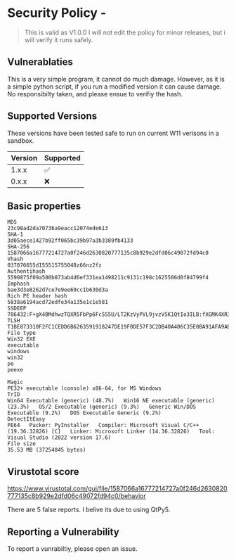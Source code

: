 # Security Policy - 

> This is valid as V1.0.0
> I will not edit the policy for minor releases, but i will verify it runs safely.

## Vulnerablaties

This is a very simple program, it cannot do much damage. However, as it is a simple python script, if you run a modified version it can cause damage. No responsibilty taken, and please ensue to verifiy the hash.

## Supported Versions

These versions have been tested safe to run on current W11 verisons in a sandbox. 

| Version | Supported          |
| ------- | ------------------ |
| 1.x.x   | :white_check_mark: |
| 0.x.x   | :x:                |

## Basic properties
  ```
MD5
23c98ad2da70736a9eacc12074ede613 
SHA-1
3d05aece1427b92ff065bc39b97a3b3389fb4133 
SHA-256
1587066a16777214727a0f246d2630820777135c8b929e2dfd06c49072fd94c0 
Vhash
037076655d155515755048z66nz2fz 
Authentihash
5590875f09a500b873ab4d6ef331ea1498211c9131c198c1625506d0f84799f4 
Imphash
bae3d3e8262d7ce7e9ee69cc1b630d3a 
Rich PE header hash
5838a6194acd72edfe34a135e1c1e581 
SSDEEP
786432:F+gX4BMdhwzTQXR5FbPp6FcSS5U/LT2KzVyPVL9jvzVSK1QtIo3ILB:fXGMK4XR3bLSCU/+6yPlhvhSWiIoGB 
TLSH
T1BE873310F2FC1CEDD6B6263591918247DE19F0DE57F3C2DB40A406C35E0BA91AFA9AB4 
File type
Win32 EXE 
executable
windows
win32
pe
peexe

Magic
PE32+ executable (console) x86-64, for MS Windows 
TrID
Win64 Executable (generic) (48.7%)   Win16 NE executable (generic) (23.3%)   OS/2 Executable (generic) (9.3%)   Generic Win/DOS Executable (9.2%)   DOS Executable Generic (9.2%) 
DetectItEasy
PE64   Packer: PyInstaller   Compiler: Microsoft Visual C/C++ (19.36.32826) [C]   Linker: Microsoft Linker (14.36.32826)   Tool: Visual Studio (2022 version 17.6) 
File size
35.53 MB (37254845 bytes)
  ```
## Virustotal score

https://www.virustotal.com/gui/file/1587066a16777214727a0f246d2630820777135c8b929e2dfd06c49072fd94c0/behavior

There are 5 false reports. I belive its due to using QtPy5.

## Reporting a Vulnerability

To report a vunrabiltiy, please open an issue. 
